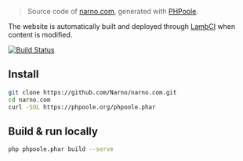 > Source code of [narno.com](https://narno.com), generated with [PHPoole](https://phpoole.org).

The website is automatically built and deployed through [LambCI](https://github.com/lambci/lambci) when content is modified.

[![Build Status](https://s3.amazonaws.com/lambci-buildresults-1w0y4nab0105t/gh/Narno/narno.com/branches/master/d968dc9e875fbd4e53e47bde3ace533b.svg)](https://s3.amazonaws.com/lambci-buildresults-1w0y4nab0105t/gh/Narno/narno.com/branches/master/21a79e65d8719f0e3e4f032a47a8c26a.html)

## Install
```bash
git clone https://github.com/Narno/narno.com.git
cd narno.com
curl -SOL https://phpoole.org/phpoole.phar
```

## Build & run locally
```bash
php phpoole.phar build --serve
```
